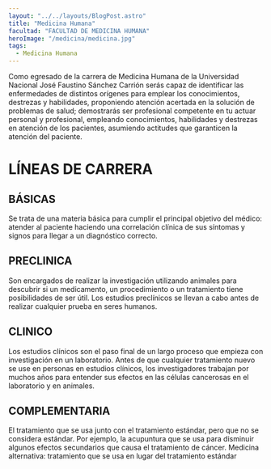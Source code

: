 ```yaml
---
layout: "../../layouts/BlogPost.astro"
title: "Medicina Humana"
facultad: "FACULTAD DE MEDICINA HUMANA"
heroImage: "/medicina/medicina.jpg"
tags:
  - Medicina Humana
---
```


Como egresado de la carrera de Medicina Humana de la Universidad Nacional José Faustino Sánchez Carrión serás capaz de identificar las enfermedades de distintos orígenes para emplear los conocimientos, destrezas y habilidades, proponiendo atención acertada en la solución de problemas de salud; demostrarás ser profesional competente en tu actuar personal y profesional, empleando conocimientos, habilidades y destrezas en atención de los pacientes, asumiendo actitudes que garanticen la atención del paciente.

# LÍNEAS DE CARRERA

## BÁSICAS

Se trata de una materia básica para cumplir el principal objetivo del médico: atender al paciente haciendo una correlación clínica de sus síntomas y signos para llegar a un diagnóstico correcto.

## PRECLINICA

Son encargados de realizar la investigación utilizando animales para descubrir si un medicamento, un procedimiento o un tratamiento tiene posibilidades de ser útil. Los estudios preclínicos se llevan a cabo antes de realizar cualquier prueba en seres humanos.

## CLINICO

Los estudios clínicos son el paso final de un largo proceso que empieza con investigación en un laboratorio. Antes de que cualquier tratamiento nuevo se use en personas en estudios clínicos, los investigadores trabajan por muchos años para entender sus efectos en las células cancerosas en el laboratorio y en animales.

## COMPLEMENTARIA

El tratamiento que se usa junto con el tratamiento estándar, pero que no se considera estándar. Por ejemplo, la acupuntura que se usa para disminuir algunos efectos secundarios que causa el tratamiento de cáncer. Medicina alternativa: tratamiento que se usa en lugar del tratamiento estándar
